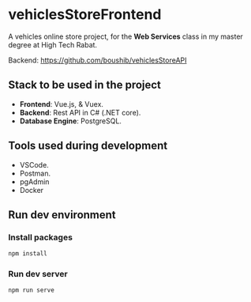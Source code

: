 # vehiclesStoreFrontend

A vehicles online store project, for the **Web Services** class in my master degree at High Tech Rabat.

Backend: https://github.com/boushib/vehiclesStoreAPI

## Stack to be used in the project

- **Frontend**: Vue.js, & Vuex.
- **Backend**: Rest API in C# (.NET core).
- **Database Engine**: PostgreSQL.

## Tools used during development

- VSCode.
- Postman.
- pgAdmin
- Docker

## Run dev environment

### Install packages

```bash
npm install
```

### Run dev server

```bash
npm run serve
```
